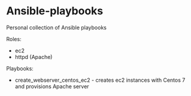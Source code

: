 # Ansible-playbooks
Personal collection of Ansible playbooks

Roles:

* ec2
* httpd (Apache)

Playbooks:

* create_webserver_centos_ec2 - creates ec2 instances with Centos 7 and provisions Apache server
